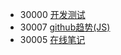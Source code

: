 - 30000 [开发测试](http://47.109.138.105:30000/)
- 30007 [github趋势(JS)](http://47.109.138.105:30007/)
- 30005 [在线笔记](http://47.109.138.105:30005/)
